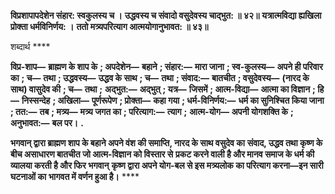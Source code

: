 **विप्रशापापदेशेन संहार: स्वकुलस्य च ।** **उद्धवस्य च संवादो वसुदेवस्य चाद्भुत: ॥ ४२॥** **यत्रात्मविद्या ह्यखिला प्रोक्ता धर्मविनिर्णय: ।** **ततो मत्र्यपरित्याग आत्मयोगानुभावत: ॥ ४३॥** 

शब्दार्थ **** 

**विप्र-शाप—** **ब्राह्मण के शाप के** **; अपदेशेन—** **बहाने** **; संहार:—** **मारा जाना** **; स्व-कुलस्य—** **अपने ही परिवार का** **; च—** **तथा** **; उद्धवस्य—** **उद्धव के साथ** **; च—** **तथा** **; संवाद:—** **बातचीत** **; वसुदेवस्य—** **(नारद के साथ) वासुदेव की** **; च—** **तथा** **;** **अद्भुत:—** **अद्भुत्** **; यत्र—** **जिसमें** **; आत्म-विद्या—** **आत्मा का विज्ञान** **; हि—** **निस्सन्देह** **; अखिला—** **पूर्णरूपेण** **; प्रोक्ता—** **कहा गया** **; धर्म-विनिर्णय:—** **धर्म का सुनिश्चित किया जाना** **; तत:—** **तब** **; मत्र्य—** **मत्र्य जगत का** **; परित्याग:—** **त्याग** **;** **आत्म-योग—** **अपनी योगशक्ति के** **; अनुभावत:—** **बल पर।** **.** 

**भगवान् द्वारा ब्राह्मण शाप के बहाने अपने वंश की समाप्ति, नारद के साथ वसुदेव का** **संवाद, उद्धव तथा कृष्ण के बीच असाधारण बातचीत जो आत्म-विज्ञान को विस्तार से** **प्रकट करने वाली है और मानव समाज के धर्म की व्यालया करती है और फिर भगवान्** **कृष्ण द्वारा अपने योग-बल से इस मत्र्यलोक का परित्याग करना—इन सारी घटनाओं का** **भागवत में वर्णन हुआ है।** **** 